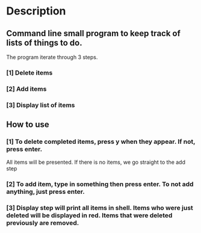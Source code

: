 # Description

## Command line small program to keep track of lists of things to do.
The program iterate through 3 steps.
### [1] Delete items
### [2] Add items
### [3] Display list of items

## How to use

### [1] To delete completed items, press y when they appear. If not, press enter.
All items will be presented. If there is no items, we go straight to the add step

### [2] To add item, type in something then press enter. To not add anything, just press enter.

### [3] Display step will print all items in shell. Items who were just deleted will be displayed in red. Items that were deleted previously are removed.